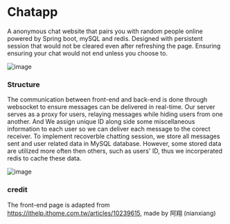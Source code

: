 # Chatapp
A anonymous chat website that pairs you with random people online powered by Spring boot, mySQL and redis. Designed with persistent session that would not be cleared even after refreshing the page. Ensuring ensuring your chat would not end unless you choose to.

![image](https://github.com/user-attachments/assets/3f1692e8-41ba-482a-afb3-0a3fc8f47182)

### Structure
The communication between front-end and back-end is done through websocket to ensure messages can be delivered in real-time. Our server serves as a proxy for users, relaying messages while hiding users from one another. And We assign unique ID along side some miscellaneous information to each user so we can deliver each message to the corect receiver. To implement recoverble chatting session, we store all messages sent and user related data in MySQL database. However, some stored data are utilized more often then others, such as users' ID, thus we incorperated redis to cache these data.

![image](https://github.com/user-attachments/assets/3285109f-9df4-4da9-9692-c096e8b5d36f)


### credit
The front-end page is adapted from https://ithelp.ithome.com.tw/articles/10239615, made by 阿翔 (nianxiang)

